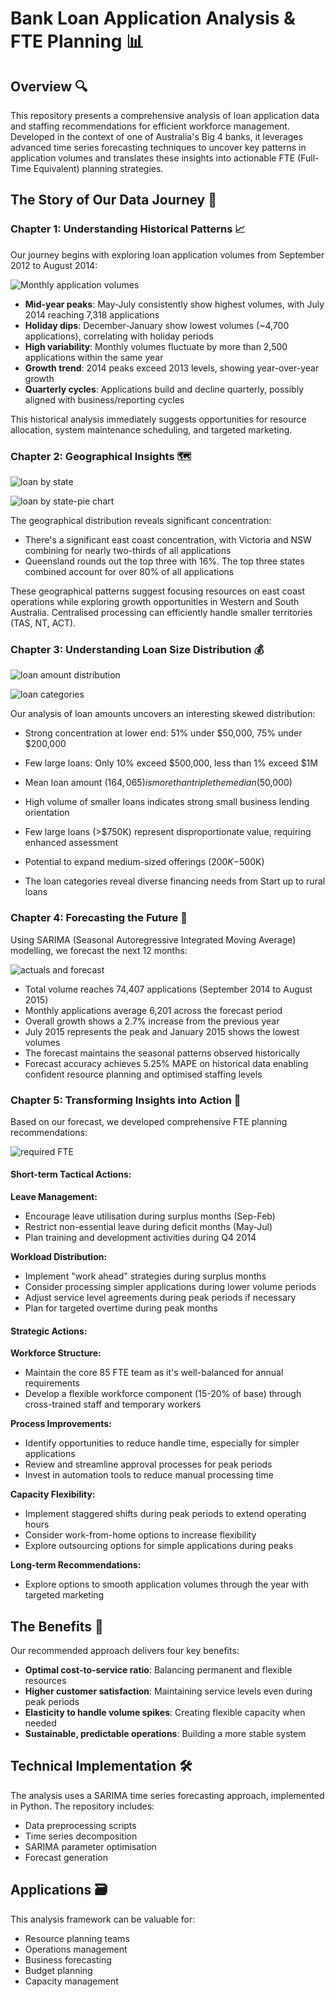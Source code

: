 # Bank Loan Application Analysis & FTE Planning 📊

## Overview 🔍

This repository presents a comprehensive analysis of loan application data and staffing recommendations for efficient workforce management. Developed in the context of one of Australia's Big 4 banks, it leverages advanced time series forecasting techniques to uncover key patterns in application volumes and translates these insights into actionable FTE (Full-Time Equivalent) planning strategies.

## The Story of Our Data Journey 📖

### Chapter 1: Understanding Historical Patterns 📈

Our journey begins with exploring loan application volumes from September 2012 to August 2014:

![Monthly application volumes](https://github.com/user-attachments/assets/f3c19c91-8724-4a88-b8c9-7d8f0ea1e8a8)


- **Mid-year peaks**: May-July consistently show highest volumes, with July 2014 reaching 7,318 applications
- **Holiday dips**: December-January show lowest volumes (~4,700 applications), correlating with holiday periods
- **High variability**: Monthly volumes fluctuate by more than 2,500 applications within the same year
- **Growth trend**: 2014 peaks exceed 2013 levels, showing year-over-year growth
- **Quarterly cycles**: Applications build and decline quarterly, possibly aligned with business/reporting cycles

This historical analysis immediately suggests opportunities for resource allocation, system maintenance scheduling, and targeted marketing.

### Chapter 2: Geographical Insights 🗺️

![loan by state](https://github.com/user-attachments/assets/7bc98509-aa84-4b7c-b489-169bc9dcc7d0)

![loan by state-pie chart](https://github.com/user-attachments/assets/3b21b27a-33b0-4ec2-84a5-70153beb4fe1)

The geographical distribution reveals significant concentration:

- There's a significant east coast concentration, with Victoria and NSW combining for nearly two-thirds of all applications
- Queensland rounds out the top three with 16%. The top three states combined account for over 80% of all applications

These geographical patterns suggest focusing resources on east coast operations while exploring growth opportunities in Western and South Australia. Centralised processing can efficiently handle smaller territories (TAS, NT, ACT).

### Chapter 3: Understanding Loan Size Distribution 💰

![loan amount distribution](https://github.com/user-attachments/assets/1adc17f0-a390-499b-9810-4b6954df627b)

![loan categories](https://github.com/user-attachments/assets/34abc249-536f-4650-b647-cd5e0893282d)

Our analysis of loan amounts uncovers an interesting skewed distribution:

- Strong concentration at lower end: 51% under $50,000, 75% under $200,000
- Few large loans: Only 10% exceed $500,000, less than 1% exceed $1M
- Mean loan amount ($164,065) is more than triple the median ($50,000)

- High volume of smaller loans indicates strong small business lending orientation
- Few large loans (>$750K) represent disproportionate value, requiring enhanced assessment
- Potential to expand medium-sized offerings ($200K-$500K)
- The loan categories reveal diverse financing needs from Start up to rural loans

### Chapter 4: Forecasting the Future 🔮

Using SARIMA (Seasonal Autoregressive Integrated Moving Average) modelling, we forecast the next 12 months:

![actuals and forecast](https://github.com/user-attachments/assets/6050599b-5281-4f4a-8807-4a7e98c0ad41)

- Total volume reaches 74,407 applications (September 2014 to August 2015)
- Monthly applications average 6,201 across the forecast period
- Overall growth shows a 2.7% increase from the previous year
- July 2015 represents the peak and January 2015 shows the lowest volumes
- The forecast maintains the seasonal patterns observed historically
- Forecast accuracy achieves 5.25% MAPE on historical data enabling confident resource planning and optimised staffing levels

### Chapter 5: Transforming Insights into Action 🎯

Based on our forecast, we developed comprehensive FTE planning recommendations:

![required FTE](https://github.com/user-attachments/assets/df04d53a-c11b-4a45-bd49-de232576e5e3)

#### Short-term Tactical Actions:

**Leave Management:**
- Encourage leave utilisation during surplus months (Sep-Feb)
- Restrict non-essential leave during deficit months (May-Jul)
- Plan training and development activities during Q4 2014

**Workload Distribution:**
- Implement "work ahead" strategies during surplus months
- Consider processing simpler applications during lower volume periods
- Adjust service level agreements during peak periods if necessary
- Plan for targeted overtime during peak months

#### Strategic Actions:

**Workforce Structure:**
- Maintain the core 85 FTE team as it's well-balanced for annual requirements
- Develop a flexible workforce component (15-20% of base) through cross-trained staff and temporary workers

**Process Improvements:**
- Identify opportunities to reduce handle time, especially for simpler applications
- Review and streamline approval processes for peak periods
- Invest in automation tools to reduce manual processing time

**Capacity Flexibility:**
- Implement staggered shifts during peak periods to extend operating hours
- Consider work-from-home options to increase flexibility
- Explore outsourcing options for simple applications during peaks

**Long-term Recommendations:**
- Explore options to smooth application volumes through the year with targeted marketing

## The Benefits 💼

Our recommended approach delivers four key benefits:
- **Optimal cost-to-service ratio**: Balancing permanent and flexible resources
- **Higher customer satisfaction**: Maintaining service levels even during peak periods
- **Elasticity to handle volume spikes**: Creating flexible capacity when needed
- **Sustainable, predictable operations**: Building a more stable system

## Technical Implementation 🛠️

The analysis uses a SARIMA time series forecasting approach, implemented in Python. The repository includes:
- Data preprocessing scripts
- Time series decomposition
- SARIMA parameter optimisation
- Forecast generation

## Applications 🗃️
This analysis framework can be valuable for:

- Resource planning teams
- Operations management
- Business forecasting
- Budget planning
- Capacity management

